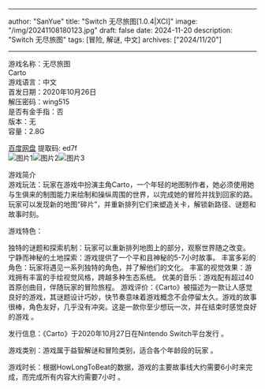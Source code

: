 
---
author: "SanYue"
title: "Switch 无尽旅图[1.0.4|XCI]"
image: "/img/20241108180123.jpg"
draft: false
date: 2024-11-20
description: "Switch 无尽旅图"
tags: [冒险, 解谜, 中文]
archives: ["2024/11/20"]

---

游戏名称：无尽旅图   
Carto    
游戏语言：中文  
首发日期：2020年10月26日  
解压密码：wing515  
是否有金手指：否  
版本：无   
容量：2.8G

[百度网盘](https//pan.baidu.com/s/1wURoPmm0W7Jhsy3_f99Tbw) 提取码: ed7f  
![图片1](/img/cc7609f.jpg)![图片2](/img/e5b0b8.jpg)![图片3](/img/ac70f8c.jpg)  

游戏简介  
游戏玩法：玩家在游戏中扮演主角Carto，一个年轻的地图制作者，她必须使用她与生俱来的制图能力来绘制和操纵周围的世界，以完成她的冒险并找到回家的路。玩家可以发现新的地图“碎片”，并重新排列它们来塑造关卡，解锁新路径、谜题和故事时刻。

游戏特色：

独特的谜题和探索机制：玩家可以重新排列地图上的部分，观察世界随之改变。
宁静而神秘的土地探索：游戏提供了一个平和且神秘的5-7小时故事。
丰富多彩的角色：玩家将遇见一系列独特的角色，并了解他们的文化。
丰富的视觉效果：游戏拥有丰富的手绘视觉风格，跨越多种生态系统。
优美的音乐：游戏配有超过40首原创曲目，伴随玩家的冒险旅程。
游戏评价：《Carto》被描述为一款让人感觉良好的游戏，其谜题设计巧妙，快节奏意味着游戏概念不会停留太久。游戏的故事很棒，角色友好，几乎没有冲突。这是一款你至少想玩一次，并在结束时感觉良好的游戏
。

发行信息：《Carto》于2020年10月27日在Nintendo Switch平台发行
。

游戏类别：游戏属于益智解谜和冒险类别，适合各个年龄段的玩家
。

游戏时长：根据HowLongToBeat的数据，游戏的主要故事线大约需要6小时来完成，而完成所有内容大约需要7小时
。
